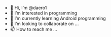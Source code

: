 - 👋 Hi, I’m @daero1
- 👀 I’m interested in programming
- 🌱 I’m currently learning Android programming
- 💞️ I’m looking to collaborate on ...
- 📫 How to reach me ...

<!---
daero1/daero1 is a ✨ special ✨ repository because its `README.md` (this file) appears on your GitHub profile.
You can click the Preview link to take a look at your changes.
--->
